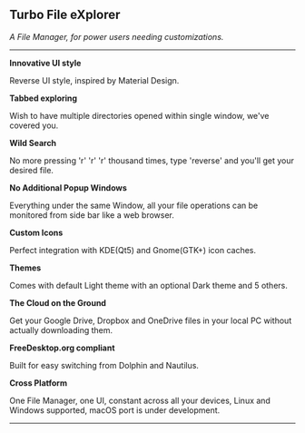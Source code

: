 ## Turbo File eXplorer

*A File Manager, for power users needing customizations.*

---

**Innovative UI style**

Reverse UI style, inspired by Material Design.

**Tabbed exploring**

Wish to have multiple directories opened within single window, we've covered you.

**Wild Search**

No more pressing 'r' 'r' 'r' thousand times, type 'reverse' and you'll get your desired file.

**No Additional Popup Windows**

Everything under the same Window, all your file operations can be monitored from side bar like a web browser.

**Custom Icons**

Perfect integration with KDE(Qt5) and Gnome(GTK+) icon caches.

**Themes**

Comes with default Light theme with an optional Dark theme and 5 others.

**The Cloud on the Ground**

<coming soon>Get your Google Drive, Dropbox and OneDrive files in your local PC without actually downloading them.

**FreeDesktop.org compliant**

Built for easy switching from Dolphin and Nautilus.

**Cross Platform**

<ongoing>One File Manager, one UI, constant across all your devices, Linux and Windows supported, macOS port is under development.

---
